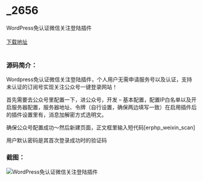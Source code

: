 # _2656
WordPress免认证微信关注登陆插件
<br/></br>
[下载地址](https://www.uuid2.com/2656.html "下载地址")
<br/></br>
<h3>源码简介：</h3>
<p>Wordpress免认证微信关注登陆插件，个人用户无需申请服务号以及认证，支持未认证的订阅号实现关注公众号一键登录网站！<p>
<p>首先需要去公众号里配置一下，进公众号，开发 – 基本配置，配置IP白名单以及开启服务器配置，服务器地址、令牌（自行设置，确保两边填写一致）在启用插件后的插件设置里有，消息加解密方式选明文。<p>
<p>确保公众号配置成功～然后新建页面，正文框里输入短代码[erphp_weixin_scan]<p>
<p>用户默认密码是其首次登录成功时的验证码<p>
<h3>截图：</h3>
<img src="https://www.uuid2.com/wp-content/uploads/img/202112/8ee6d3a405.png" alt="WordPress免认证微信关注登陆插件">
